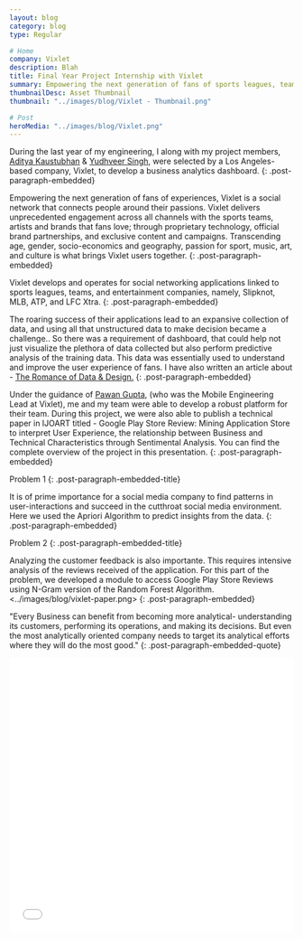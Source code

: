 ```yaml
---
layout: blog
category: blog
type: Regular

# Home
company: Vixlet
description: Blah
title: Final Year Project Internship with Vixlet
summary: Empowering the next generation of fans of sports leagues, teams, and entertainment companies
thumbnailDesc: Asset Thumbnail
thumbnail: "../images/blog/Vixlet - Thumbnail.png"

# Post
heroMedia: "../images/blog/Vixlet.png"
---
```


During the last year of my engineering, I along with my project members, <a href="https://www.linkedin.com/in/adityakaustubhan/">Aditya Kaustubhan</a> & <a href="https://www.linkedin.com/in/yudhveer-singh/">Yudhveer Singh</a>, were selected by a Los Angeles-based company, Vixlet, to develop a business analytics dashboard.
{: .post-paragraph-embedded}





Empowering the next generation of fans of experiences, Vixlet is a social network that connects people around their passions. Vixlet delivers unprecedented engagement across all channels with the sports teams, artists and brands that fans love; through proprietary technology, official brand partnerships, and exclusive content and campaigns. Transcending age, gender, socio-economics and geography, passion for sport, music, art, and culture is what brings Vixlet users together.
{: .post-paragraph-embedded}

Vixlet develops and operates for social networking applications linked to sports leagues, teams, and entertainment companies, namely, Slipknot, MLB, ATP, and LFC Xtra.
{: .post-paragraph-embedded}

The roaring success of their applications lead to an expansive collection of data, and using all that unstructured data to make decision became a challenge.. So there was a requirement of dashboard, that could help not just visualize the plethora of data collected but also perform predictive analysis of the training data. This data was essentially used to understand and improve the user experience of fans. I have also written an article about - <a href="https://medium.com/@syskaul/the-romance-of-data-and-design-ca203e87478a">The Romance of Data & Design.</a>
{: .post-paragraph-embedded}

Under the guidance of <a href="https://www.linkedin.com/in/pguptasloan/">Pawan Gupta</a>, (who was the Mobile Engineering Lead at Vixlet), me and my team were able to develop a robust platform for their team. During this project, we were also able to publish a technical paper in IJOART titled - Google Play Store Review: Mining Application Store to interpret User Experience, the relationship between Business and Technical Characteristics through Sentimental Analysis. You can find the complete overview of the project in this presentation.
{: .post-paragraph-embedded}

Problem 1
{: .post-paragraph-embedded-title}

It is of prime importance for a social media company to find patterns in user-interactions and succeed in the cutthroat social media environment. Here we used the Apriori Algorithm to predict insights from the data.
{: .post-paragraph-embedded}

Problem 2
{: .post-paragraph-embedded-title}

Analyzing the customer feedback is also importante. This requires intensive analysis of the reviews received of the application. For this part of the problem, we developed a module to access Google Play Store Reviews using N-Gram version of the Random Forest Algorithm. <../images/blog/vixlet-paper.png>
{: .post-paragraph-embedded}

"Every Business can benefit from becoming more analytical- understanding its customers, performing its operations, and making its decisions. But even the most analytically oriented company needs to target its analytical efforts where they will do the most good."
{: .post-paragraph-embedded-quote}

<div class="post-embed">
<iframe src="//www.slideshare.net/slideshow/embed_code/key/wks80e1vxjyOX3" width="595" height="485" frameborder="0" marginwidth="0" marginheight="0" scrolling="no" style="margin-bottom:5px; max-width: 100%;" allowfullscreen> </iframe> <div style="margin-bottom:5px"> <strong> <a href="//www.slideshare.net/eshaankaul29/vixlet-review" title="Vixlet Review" target="_blank"></a> </strong><strong><a href="https://www.slideshare.net/eshaankaul29" target="_blank"></a></strong> </div>
</div>

